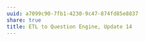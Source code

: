```yaml
---
uuid: a7099c90-7fb1-4230-9c47-874fd85e8837
share: true
title: ETL to Question Engine, Update 14
---
```

